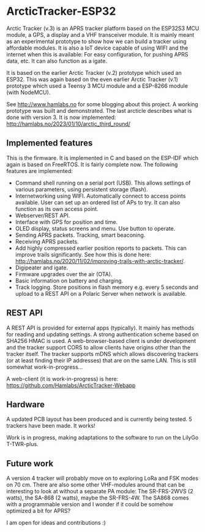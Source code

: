 # ArcticTracker-ESP32

Arctic Tracker (v.3) is an APRS tracker platform based on the ESP32S3
MCU module, a GPS, a display and a VHF transceiver module. It is mainly meant as
an experimental prototype to show how we can build a tracker using affordable
modules. 
It is also a IoT device capable of using WIFI and the internet when this is available: For easy configuration, for
pushing APRS data, etc. It can also function as a igate. 

It is based on the earlier Arctic Tracker (v.2) prototype which used an ESP32. This was 
again based on the even earlier Arctic Tracker (v.1) prototype which used a Teensy 3 MCU module and a ESP-8266 
module (with NodeMCU). 

See http://www.hamlabs.no for some blogging about this project. 
A working prototype was built and demonstrated. The last arcticle describes what is done with version 3. It is now implemented: http://hamlabs.no/2023/01/10/arctic_third_round/


## Implemented features

This is the firmware. It is implemented in C and based on the ESP-IDF which again is based on FreeRTOS. 
It is fairly complete now. The following features are implemented:

* Command shell running on a serial port (USB). This allows settings of various parameters, using persistent storage (flash).
* Internetworking using WIFI. Automatically connect to access points available. User can set up 
  an ordered list of APs to try. It can also function as its own access point.
* Webserver/REST API.
* Interface with GPS for position and time. 
* OLED display, status screens and menu. Use button to operate.
* Sending APRS packets. Tracking, smart beaconing.
* Receiving APRS packets. 
* Add highly compressed earlier position reports to packets. This can improve trails significantly.
  See how this is done here: http://hamlabs.no/2020/11/02/improving-trails-with-arctic-tracker/. 
* Digipeater and igate. 
* Firmware upgrades over the air (OTA).
* Basic information on battery and charging.
* Track logging. Store positions in flash memory e.g. every 5 seconds and upload to a REST
  API on a Polaric Server when network is available. 

## REST API
A REST API is provided for external apps (typically). It mainly has methods for reading and updating settings. A strong authentication scheme based on SHA256 HMAC is used. A web-browser-based client is under development and the tracker support CORS to allow clients have origins other than the tracker itself. The tracker supports mDNS which allows discovering trackers (or at least finding their IP addresses) that are on the same LAN. This is still somewhat work-in-progress...

A web-client (it is work-in-progress) is here: https://github.com/Hamlabs/ArcticTracker-Webapp

## Hardware

A updated PCB layout has been produced and is currently being tested. 5 trackers have been made. It works! 

Work is in progress, making adaptations to the software to run on the LilyGo T-TWR-plus.  

## Future work

A version 4 tracker will probably move on to exploring LoRa and FSK modes on 70 cm. There are also some other VHF-modules around that can be interesting to look at without a separate PA module: The SR-FRS-2WVS (2 watts), the SA-868 (2 watts), maybe the SR-FRS-4W. The SA868 comes with a programmable version and I wonder if it could be somehow optimized a bit for APRS? 

I am open for ideas and contributions :)
 

